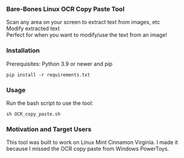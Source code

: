 ### Bare-Bones Linux OCR Copy Paste Tool
Scan any area on your screen to extract text from images, etc  
Modify extracted text  
Perfect for when you want to modify/use the text from an image!
### Installation
Prerequisites:
Python 3.9 or newer and pip
```
pip install -r requirements.txt
```
### Usage
Run the bash script to use the tool:
```
sh OCR_copy_paste.sh
```
### Motivation and Target Users
This tool was built to work on Linux Mint Cinnamon Virginia. I made it because I missed the OCR copy paste from Windows PowerToys.